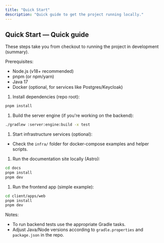 ```yaml
---
title: "Quick Start"
description: "Quick guide to get the project running locally."
---
```


## Quick Start — Quick guide

These steps take you from checkout to running the project in development (summary).

Prerequisites:

- Node.js (v18+ recommended)
- pnpm (or npm/yarn)
- Java 17
- Docker (optional, for services like Postgres/Keycloak)

1. Install dependencies (repo root):

```bash
pnpm install
```

1. Build the server engine (if you're working on the backend):

```bash
./gradlew :server:engine:build -x test
```

1. Start infrastructure services (optional):

- Check the `infra/` folder for docker-compose examples and helper scripts.

1. Run the documentation site locally (Astro):

```bash
cd docs
pnpm install
pnpm dev
```

1. Run the frontend app (simple example):

```bash
cd client/apps/web
pnpm install
pnpm dev
```

Notes:

- To run backend tests use the appropriate Gradle tasks.
- Adjust Java/Node versions according to `gradle.properties` and `package.json` in the repo.
